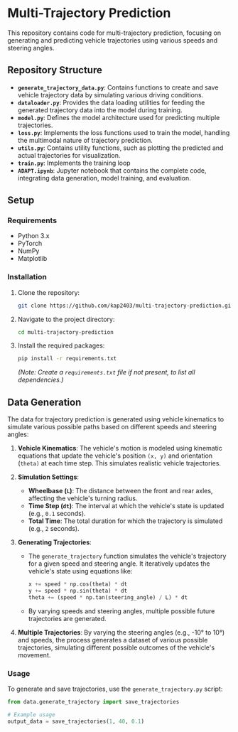 # Multi-Trajectory Prediction

This repository contains code for multi-trajectory prediction, focusing on generating and predicting vehicle trajectories using various speeds and steering angles.

## Repository Structure

- **`generate_trajectory_data.py`**: Contains functions to create and save vehicle trajectory data by simulating various driving conditions.
- **`dataloader.py`**: Provides the data loading utilities for feeding the generated trajectory data into the model during training.
- **`model.py`**: Defines the model architecture used for predicting multiple trajectories.
- **`loss.py`**: Implements the loss functions used to train the model, handling the multimodal nature of trajectory prediction.
- **`utils.py`**: Contains utility functions, such as plotting the predicted and actual trajectories for visualization.
- **`train.py`**: Implements the training loop
- **`ADAPT.ipynb`**: Jupyter notebook that contains the complete code, integrating data generation, model training, and evaluation.


## Setup

### Requirements
- Python 3.x
- PyTorch
- NumPy
- Matplotlib

### Installation
1. Clone the repository:
    ```bash
    git clone https://github.com/kap2403/multi-trajectory-prediction.git
    ```
2. Navigate to the project directory:
    ```bash
    cd multi-trajectory-prediction
    ```
3. Install the required packages:
    ```bash
    pip install -r requirements.txt
    ```
   *(Note: Create a `requirements.txt` file if not present, to list all dependencies.)*

## Data Generation

The data for trajectory prediction is generated using vehicle kinematics to simulate various possible paths based on different speeds and steering angles:

1. **Vehicle Kinematics**: The vehicle's motion is modeled using kinematic equations that update the vehicle's position `(x, y)` and orientation (`theta)` at each time step. This simulates realistic vehicle trajectories.
   
2. **Simulation Settings**:
   - **Wheelbase (`L`)**: The distance between the front and rear axles, affecting the vehicle's turning radius.
   - **Time Step (`dt`)**: The interval at which the vehicle's state is updated (e.g., `0.1` seconds).
   - **Total Time**: The total duration for which the trajectory is simulated (e.g., `2` seconds).

3. **Generating Trajectories**:
   - The `generate_trajectory` function simulates the vehicle's trajectory for a given speed and steering angle. It iteratively updates the vehicle's state using equations like:
     ```python
     x += speed * np.cos(theta) * dt
     y += speed * np.sin(theta) * dt
     theta += (speed * np.tan(steering_angle) / L) * dt
     ```
   - By varying speeds and steering angles, multiple possible future trajectories are generated.
   
4. **Multiple Trajectories**: By varying the steering angles (e.g., -10° to 10°) and speeds, the process generates a dataset of various possible trajectories, simulating different possible outcomes of the vehicle's movement.

### Usage
To generate and save trajectories, use the `generate_trajectory.py` script:
```python
from data.generate_trajectory import save_trajectories

# Example usage
output_data = save_trajectories(1, 40, 0.1)
